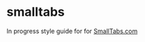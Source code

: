 smalltabs
=========

In progress style guide for for [SmallTabs.com](http://smalltabs.com/ "Small Tabs")
